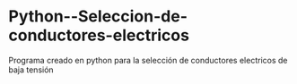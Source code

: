 # Python--Seleccion-de-conductores-electricos
Programa creado en python para la selección de conductores electricos de baja tensión 
